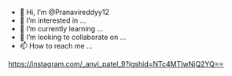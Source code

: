 - 👋 Hi, I’m @Pranavireddyy12
- 👀 I’m interested in ...
- 🌱 I’m currently learning ...
- 💞️ I’m looking to collaborate on ...
- 📫 How to reach me ...

<!---
Pranavireddyy12/Pranavireddyy12 is a ✨ special ✨ repository because its `README.md` (this file) appears on your GitHub profile.
You can click the Preview link to take a look at your changes.
--->
https://instagram.com/_anvi_patel_9?igshid=NTc4MTIwNjQ2YQ==
